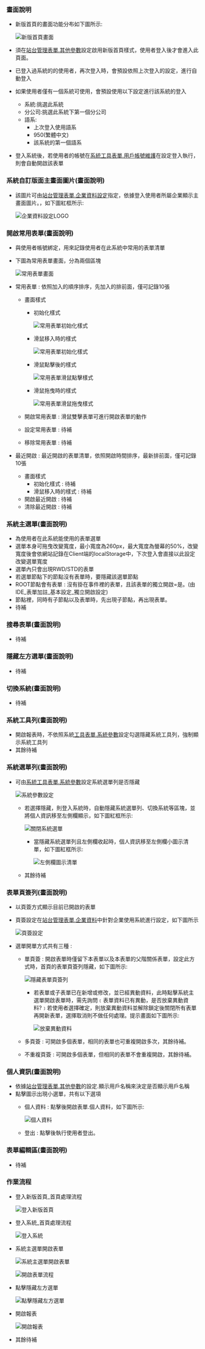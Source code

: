﻿### <div id="view">畫面說明</div>
* 新版首頁的畫面功能分布如下圖所示:

    ![新版首頁畫面]

* 須在[站台管理表單.其他參數](../../SITE/otherparameter/README.md)設定啟用新版首頁樣式，使用者登入後才會進入此頁面。
* 已登入過系統的的使用者，再次登入時，會預設依照上次登入的設定，進行自動登入
* 如果使用者僅有一個系統可使用，會預設使用以下設定進行該系統的登入
    * 系統:挑選此系統
    * 分公司:挑選此系統下第一個分公司
    * 語系:
        * 上次登入使用語系
        * 950(繁體中文)
        * 該系統的第一個語系
* 登入系統後，若使用者的帳號在[系統工具表單.用戶帳號維護]()在設定登入執行，則會自動開啟該表單

### <div id="logo">系統自訂版面主畫面圖片<path>(畫面說明)</path></div>
* 該圖片可由[站台管理表單.企業資料設定]()指定，依據登入使用者所屬企業顯示主畫面圖片。，如下圖紅框所示:

    ![企業資料設定LOGO]

### <div id="myfavorite">開啟常用表單<path>(畫面說明)</path></div>
* 與使用者帳號綁定，用來記錄使用者在此系統中常用的表單清單
* 下圖為常用表單畫面，分為兩個區塊
 
    ![常用表單畫面]

* 常用表單 : 依照加入的順序排序，先加入的排前面，僅可記錄10張
    * 畫面樣式
        * 初始化樣式

            ![常用表單初始化樣式]
            
        * 滑鼠移入時的樣式

            ![常用表單初始化樣式]

        * 滑鼠點擊後的樣式

            ![常用表單滑鼠點擊樣式]

        * 滑鼠拖曳時的樣式

            ![常用表單滑鼠拖曳樣式]

    * 開啟常用表單 : 滑鼠雙擊表單可進行開啟表單的動作
    * 設定常用表單 : 待補
    * 移除常用表單 : 待補
* 最近開啟 : 最近開啟的表單清單，依照開啟時間排序，最新排前面，僅可記錄10張
    * 畫面樣式
        * 初始化樣式 : 待補
        * 滑鼠移入時的樣式 : 待補
    * 開啟最近開啟 : 待補
    * 清除最近開啟 : 待補

### <div id="mainmenu">系統主選單<path>(畫面說明)</path></div>
* 為使用者在此系統能使用的表單選單
* 選單本身可拖曳改變寬度，最小寬度為260px，最大寬度為螢幕的50%，改變寬度後會依網站記錄在Client端的localStorage中，下次登入會直接以此設定改變選單寬度
* 選單內只會出現RWD/STD的表單
* 若選單節點下的節點沒有表單時，要隱藏該選單節點
* ROOT節點會有表單 : 沒有掛在事件裡的表單，且該表單的獨立開啟=是。(由IDE_表單加註_基本設定_獨立開啟設定)
* 節點裡，同時有子節點以及表單時，先出現子節點，再出現表單。
* 待補

### <div id="search">搜尋表單<path>(畫面說明)</path></div>
* 待補

### <div id="hidemenu">隱藏左方選單<path>(畫面說明)</path></div>
* 待補

### <div id="changesystem">切換系統<path>(畫面說明)</path></div>
* 待補

### <div id="systemfunction">系統工具列<path>(畫面說明)</path></div>
* 開啟報表時，不依照系統[工具表單.系統參數]()設定勾選隱藏系統工具列，強制顯示系統工具列
* 其餘待補

### <div id="systemmenu">系統選單列<path>(畫面說明)</path></div>
* 可由[系統工具表單.系統參數]()設定系統選單列是否隱藏
    
    ![系統參數設定]

    * 若選擇隱藏，則登入系統時，自動隱藏系統選單列、切換系統等區塊，並將個人資訊移至左側欄顯示，如下圖紅框所示:

        ![關閉系統選單]

        * 當隱藏系統選單列且左側欄收起時，個人資訊移至左側欄小圖示清單，如下圖紅框所示:

            ![左側欄圖示清單]
    
    * 其餘待補

### <div id="formtab">表單頁簽列<path>(畫面說明)</path></div>
* 以頁簽方式顯示目前已開啟的表單
* 頁簽設定在[站台管理表單.企業資料]()中針對企業使用系統進行設定，如下圖所示

    ![頁簽設定]

* 選單開單方式共有三種 :
    * 單頁簽 : 開啟表單時僅留下本表單以及本表單的父階關係表單，設定此方式時，首頁的表單頁簽列隱藏，如下圖所示:

        ![隱藏表單頁簽列]

        * 若表單或子表單已在新增或修改，並已經異動資料，此時點擊系統主選單開啟表單時，需先詢問﹝表單資料已有異動，是否放棄異動資料?﹞若使用者選擇確定，則放棄異動資料並解除鎖定後關閉所有表單再開新表單，選擇取消則不做任何處理。提示畫面如下圖所示:

            ![放棄異動資料]
    * 多頁簽 : 可開啟多個表單，相同的表單也可重複開啟多次，其餘待補。
    * 不重複頁簽 : 可開啟多個表單，但相同的表單不會重複開啟，其餘待補。

### <div id="personaldata">個人資訊<path>(畫面說明)</path></div>
* 依據[站台管理表單.其他參數](../../SITE/otherparameter/README.md)的設定.顯示用戶名稱來決定是否顯示用戶名稱
* 點擊圖示出現小選單，共有以下選項
    * 個人資料 : 點擊後開啟表單.個人資料，如下圖所示:

        ![個人資料]

    * 登出 : 點擊後執行使用者登出。
    
### <div id="form">表單編輯區<path>(畫面說明)</path></div>
* 待補


### <div id="action">作業流程</path></div>
* 登入新版首頁_首頁處理流程

    ![登入新版首頁]

* 登入系統_首頁處理流程

    ![登入系統]

* 系統主選單開啟表單

    ![系統主選單開啟表單]

    ![開啟表單流程]

* 點擊隱藏左方選單

    ![點擊隱藏左方選單]

* 開啟報表

    ![開啟報表]

* 其餘待補

[新版首頁畫面]:attachment/brainworknew.png "新版首頁畫面"
[企業資料設定LOGO]:attachment/enterprisedata_updatelogo.png "企業資料設定LOGO"
[系統參數設定]:attachment/sysparam.png "系統參數設定"
[關閉系統選單]:attachment/hidesystemmenu.png "關閉系統選單"
[左側欄圖示清單]:attachment/leftbarmenu.png "左側欄圖示清單"
[隱藏表單頁簽列]:attachment/hideformtab.png "隱藏表單頁簽列"
[放棄異動資料]:attachment/discarddata.png "放棄異動資料"
[登入新版首頁]:attachment/loginhomepage.png "登入新版首頁"
[登入系統]:attachment/loginsystem.png "登入系統"
[系統主選單開啟表單]:attachment/homepageopenform.png "系統主選單開啟表單"
[開啟表單流程]:attachment/openformflow.png "開啟表單流程"
[點擊隱藏左方選單]:attachment/hideleftframe.png "點擊隱藏左方選單"
[開啟報表]:attachment/openreportnew.png "開啟報表"
[常用表單畫面]:attachment/myfavorite.png "常用表單畫面"
[常用表單初始化樣式]:attachment/myfavorite_style_enable.png "常用表單初始化樣式"
[常用表單滑鼠移入樣式]:attachment/myfavorite_style_mousein.png "常用表單滑鼠移入樣式"
[常用表單滑鼠點擊樣式]:attachment/myfavorite_style_click.png "常用表單滑鼠點擊樣式"
[常用表單滑鼠拖曳樣式]:attachment/myfavorite_style_drag.png "常用表單滑鼠拖曳樣式"
[個人資料]:attachment/personaldata.png "個人資料"
[頁簽設定]:attachment/singleformtab.png "頁簽設定"